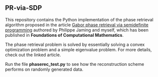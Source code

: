 ## PR-via-SDP

This repository contains the Python implementation of the phase retrieval algorithm proposed in the article [Gabor phase retrieval via semidefinite programming](https://link.springer.com/article/10.1007/s10208-024-09683-6) authored by Philippe Jaming and myself, which has been published in **Foundations of Computational Mathematics**.

The phase retrieval problem is solved by essentially solving a convex optimization problem and a simple eigenvalue problem. For more details, check out the linked article.

Run the file **phaserec_test.py** to see how the reconstruction scheme performs on randomly generated data.
